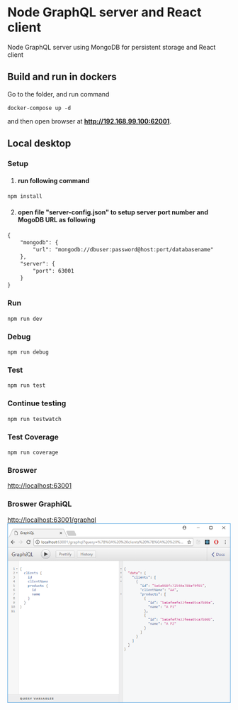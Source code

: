 # Node GraphQL server and React client
Node GraphQL server using MongoDB for persistent storage and React client

## Build and run in dockers
Go to the folder, and run command
```
docker-compose up -d
```
and then open browser at **http://192.168.99.100:62001**. 

## Local desktop
### Setup
1. #### run following command
```
npm install
```
2. #### open file "server-config.json" to setup server port number and MogoDB URL as following
```
{
    "mongodb": {
        "url": "mongodb://dbuser:password@host:port/databasename"
    },
    "server": {
        "port": 63001
    }
}
```
### Run
```
npm run dev
```
### Debug
```
npm run debug
```
### Test
```
npm run test
```
### Continue testing
```
npm run testwatch
```
### Test Coverage
```
npm run coverage
```
### Broswer
[http://localhost:63001](http://localhost:63001/)
### Broswer GraphiQL
[http://localhost:63001/graphql](http://localhost:63001/graphql)
![alt text](https://github.com/sydney900/Node-GraphQL-server-and-React-client/blob/master/graphql.png "GraphiQL")



